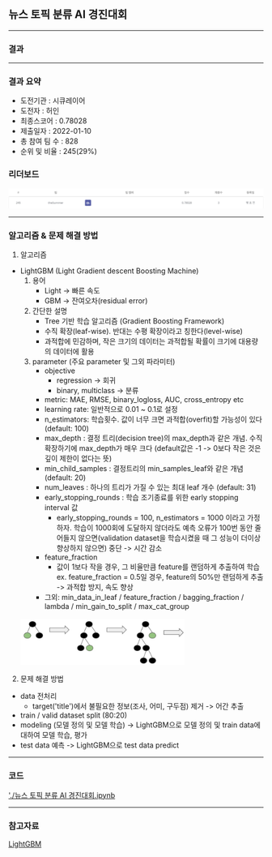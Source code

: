 ## 뉴스 토픽 분류 AI 경진대회

------------

### 결과

----------------

### 결과 요약

* 도전기관 : 시큐레이어
* 도전자 : 허인
* 최종스코어 : 0.78028
* 제출일자 : 2022-01-10
* 총 참여 팀 수 : 828
* 순위 및 비율 :  245(29%)

### 리더보드

![결과](screenshot/scoreNews.png)

----------

### 알고리즘 & 문제 해결 방법

1. 알고리즘
* LightGBM (Light Gradient descent Boosting Machine)
  1) 용어
     - Light -> 빠른 속도 
     - GBM -> 잔여오차(residual error)
  2) 간단한 설명
     - Tree 기반 학습 알고리즘 (Gradient Boosting Framework)
     - 수직 확장(leaf-wise). 반대는 수평 확장이라고 칭한다(level-wise)
     - 과적합에 민감하며, 작은 크기의 데이터는 과적합될 확률이 크기에 대용량의 데이터에 활용
  3) parameter (주요 parameter 및 그외 파라미터)
     - objective
       * regression -> 회귀
       * binary, multiclass -> 분류
     - metric: MAE, RMSE, binary_logloss, AUC, cross_entropy etc
     - learning rate: 일반적으로 0.01 ~ 0.1로 설정
     - n_estimators: 학습횟수. 값이 너무 크면 과적합(overfit)할 가능성이 있다 (default: 100)
     - max_depth : 결정 트리(decision tree)의 max_depth과 같은 개념. 수직 확장하기에 max_depth가 매우 크다 (default값은 -1 -> 0보다 작은 것은 깊이 제한이 없다는 뜻)
     - min_child_samples : 결정트리의 min_samples_leaf와 같은 개념 (default: 20)
     - num_leaves : 하나의 트리가 가질 수 있는 최대 leaf 개수 (default: 31)
     - early_stopping_rounds : 학습 조기종료를 위한 early stopping interval 값
       * early_stopping_rounds = 100, n_estimators = 1000 이라고 가정하자. 학습이 1000회에 도달하지 않더라도 예측 오류가 100번 동안 줄어들지 않으면(validation dataset을 학습시켰을 때 그 성능이 더이상 향상하지 않으면) 중단 -> 시간 감소
     - feature_fraction
       * 값이 1보다 작을 경우, 그 비율만큼 feature를 랜덤하게 추출하여 학습<br>
         ex. feature_fraction = 0.5일 경우, feature의 50%만 랜덤하게 추출 -> 과적합 방지, 속도 향상
     - 그외: min_data_in_leaf / feature_fraction / bagging_fraction / lambda / min_gain_to_split / max_cat_group<br><br>
  <img src="screenshot/lgbm.jpg" alt="model" style="zoom: 40%;" />
  
 
 2. 문제 해결 방법
 * data 전처리
   * target('title')에서 불필요한 정보(조사, 어미, 구두점) 제거 -> 어간 추출
 * train / valid dataset split (80:20)
 * modeling (모델 정의 및 모델 학습) -> LightGBM으로 모델 정의 및 train data에 대하여 모델 학습, 평가
 * test data 예측 -> LightGBM으로 test data predict

-----------

### 코드

['./뉴스 토픽 분류 AI 경진대회.ipynb](https://github.com/gjdls01/AutoAPE-challenge3/blob/main/dacon/%EB%89%B4%EC%8A%A4%20%ED%86%A0%ED%94%BD%20%EB%B6%84%EB%A5%98%20AI%20%EA%B2%BD%EC%A7%84%EB%8C%80%ED%9A%8C/%EB%89%B4%EC%8A%A4%20%ED%86%A0%ED%94%BD%20%EB%B6%84%EB%A5%98%20AI%20%EA%B2%BD%EC%A7%84%EB%8C%80%ED%9A%8C.ipynb)

-----------

### 참고자료

[LightGBM](https://lightgbm.readthedocs.io/en/latest/)
